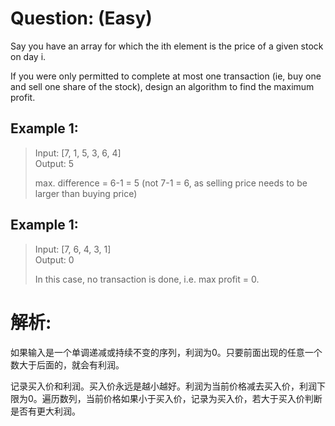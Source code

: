# Question: (Easy)

Say you have an array for which the ith element is the price of a given stock on day i.

If you were only permitted to complete at most one transaction (ie, buy one and sell one share of the stock), design an algorithm to find the maximum profit.

## Example 1:

>Input: [7, 1, 5, 3, 6, 4] <br>
>Output: 5				<br>
>
>max. difference = 6-1 = 5 (not 7-1 = 6, as selling price needs to be larger than buying price)

## Example 1:

>Input: [7, 6, 4, 3, 1] <br>
>Output: 0				<br>
>
>In this case, no transaction is done, i.e. max profit = 0.

# 解析:

如果输入是一个单调递减或持续不变的序列，利润为0。只要前面出现的任意一个数大于后面的，就会有利润。

记录买入价和利润。买入价永远是越小越好。利润为当前价格减去买入价，利润下限为0。遍历数列，当前价格如果小于买入价，记录为买入价，若大于买入价判断是否有更大利润。